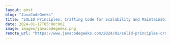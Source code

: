 ```yaml
---
layout: post
blog: "JavaCodeGeeks"
title: "SOLID Principles: Crafting Code for Scalability and Maintainability"
date: 2024-01-17T05:00:00Z
image: images/javacodegeeks.png
remote_url: "https://www.javacodegeeks.com/2024/01/solid-principles-crafting-code-for-scalability-and-maintainability.html"
---
```

